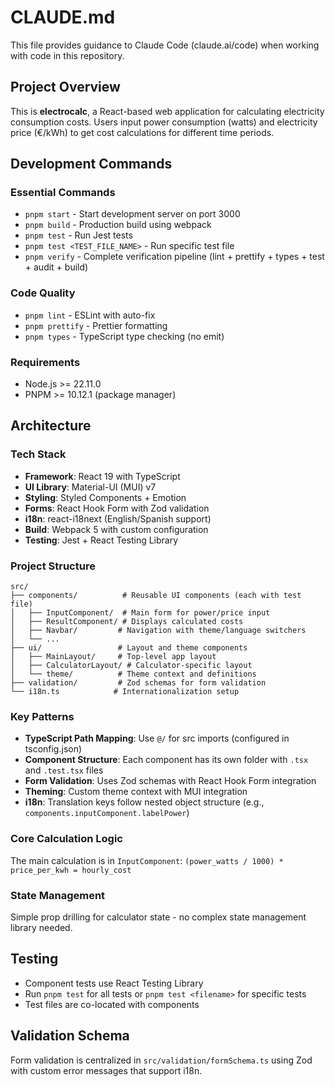 # CLAUDE.md

This file provides guidance to Claude Code (claude.ai/code) when working with code in this repository.

## Project Overview

This is **electrocalc**, a React-based web application for calculating electricity consumption costs. Users input power consumption (watts) and electricity price (€/kWh) to get cost calculations for different time periods.

## Development Commands

### Essential Commands

- `pnpm start` - Start development server on port 3000
- `pnpm build` - Production build using webpack
- `pnpm test` - Run Jest tests
- `pnpm test <TEST_FILE_NAME>` - Run specific test file
- `pnpm verify` - Complete verification pipeline (lint + prettify + types + test + audit + build)

### Code Quality

- `pnpm lint` - ESLint with auto-fix
- `pnpm prettify` - Prettier formatting
- `pnpm types` - TypeScript type checking (no emit)

### Requirements

- Node.js >= 22.11.0
- PNPM >= 10.12.1 (package manager)

## Architecture

### Tech Stack

- **Framework**: React 19 with TypeScript
- **UI Library**: Material-UI (MUI) v7
- **Styling**: Styled Components + Emotion
- **Forms**: React Hook Form with Zod validation
- **i18n**: react-i18next (English/Spanish support)
- **Build**: Webpack 5 with custom configuration
- **Testing**: Jest + React Testing Library

### Project Structure

```
src/
├── components/          # Reusable UI components (each with test file)
│   ├── InputComponent/  # Main form for power/price input
│   ├── ResultComponent/ # Displays calculated costs
│   ├── Navbar/         # Navigation with theme/language switchers
│   └── ...
├── ui/                 # Layout and theme components
│   ├── MainLayout/     # Top-level app layout
│   ├── CalculatorLayout/ # Calculator-specific layout
│   └── theme/          # Theme context and definitions
├── validation/         # Zod schemas for form validation
└── i18n.ts            # Internationalization setup
```

### Key Patterns

- **TypeScript Path Mapping**: Use `@/` for src imports (configured in tsconfig.json)
- **Component Structure**: Each component has its own folder with `.tsx` and `.test.tsx` files
- **Form Validation**: Uses Zod schemas with React Hook Form integration
- **Theming**: Custom theme context with MUI integration
- **i18n**: Translation keys follow nested object structure (e.g., `components.inputComponent.labelPower`)

### Core Calculation Logic

The main calculation is in `InputComponent`: `(power_watts / 1000) * price_per_kwh = hourly_cost`

### State Management

Simple prop drilling for calculator state - no complex state management library needed.

## Testing

- Component tests use React Testing Library
- Run `pnpm test` for all tests or `pnpm test <filename>` for specific tests
- Test files are co-located with components

## Validation Schema

Form validation is centralized in `src/validation/formSchema.ts` using Zod with custom error messages that support i18n.
